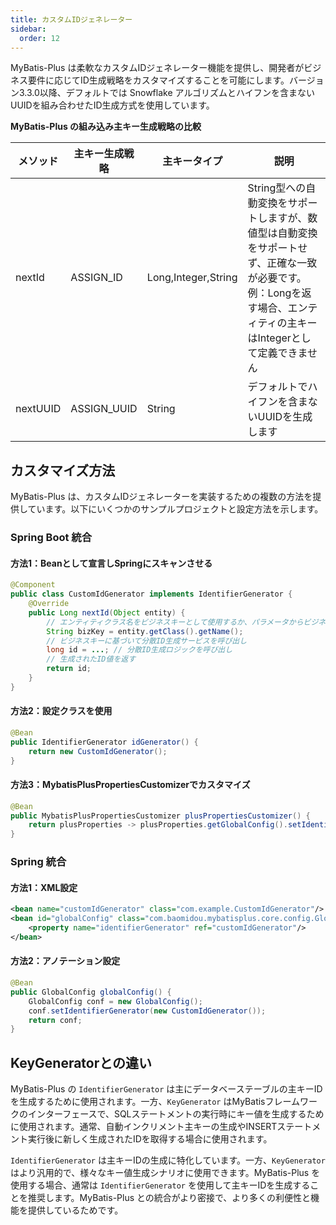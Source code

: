 ```yaml
---
title: カスタムIDジェネレーター
sidebar:
  order: 12
---
```


MyBatis-Plus は柔軟なカスタムIDジェネレーター機能を提供し、開発者がビジネス要件に応じてID生成戦略をカスタマイズすることを可能にします。バージョン3.3.0以降、デフォルトでは Snowflake アルゴリズムとハイフンを含まないUUIDを組み合わせたID生成方式を使用しています。

**MyBatis-Plus の組み込み主キー生成戦略の比較**

| メソッド   | 主キー生成戦略 | 主キータイプ        | 説明                                                                                                            |
| ---------- | -------------- | ------------------ | --------------------------------------------------------------------------------------------------------------- |
| nextId     | ASSIGN_ID      | Long,Integer,String | String型への自動変換をサポートしますが、数値型は自動変換をサポートせず、正確な一致が必要です。例：Longを返す場合、エンティティの主キーはIntegerとして定義できません |
| nextUUID   | ASSIGN_UUID    | String             | デフォルトでハイフンを含まないUUIDを生成します |

## カスタマイズ方法

MyBatis-Plus は、カスタムIDジェネレーターを実装するための複数の方法を提供しています。以下にいくつかのサンプルプロジェクトと設定方法を示します。

### Spring Boot 統合

#### 方法1：Beanとして宣言しSpringにスキャンさせる

```java
@Component
public class CustomIdGenerator implements IdentifierGenerator {
    @Override
    public Long nextId(Object entity) {
        // エンティティクラス名をビジネスキーとして使用するか、パラメータからビジネスキーを抽出
        String bizKey = entity.getClass().getName();
        // ビジネスキーに基づいて分散ID生成サービスを呼び出し
        long id = ...; // 分散ID生成ロジックを呼び出し
        // 生成されたID値を返す
        return id;
    }
}
```

#### 方法2：設定クラスを使用

```java
@Bean
public IdentifierGenerator idGenerator() {
    return new CustomIdGenerator();
}
```

#### 方法3：MybatisPlusPropertiesCustomizerでカスタマイズ

```java
@Bean
public MybatisPlusPropertiesCustomizer plusPropertiesCustomizer() {
    return plusProperties -> plusProperties.getGlobalConfig().setIdentifierGenerator(new CustomIdGenerator());
}
```

### Spring 統合

#### 方法1：XML設定

```xml
<bean name="customIdGenerator" class="com.example.CustomIdGenerator"/>
<bean id="globalConfig" class="com.baomidou.mybatisplus.core.config.GlobalConfig">
    <property name="identifierGenerator" ref="customIdGenerator"/>
</bean>
```

#### 方法2：アノテーション設定

```java
@Bean
public GlobalConfig globalConfig() {
    GlobalConfig conf = new GlobalConfig();
    conf.setIdentifierGenerator(new CustomIdGenerator());
    return conf;
}
```

## KeyGeneratorとの違い

MyBatis-Plus の `IdentifierGenerator` は主にデータベーステーブルの主キーIDを生成するために使用されます。一方、`KeyGenerator` はMyBatisフレームワークのインターフェースで、SQLステートメントの実行時にキー値を生成するために使用されます。通常、自動インクリメント主キーの生成やINSERTステートメント実行後に新しく生成されたIDを取得する場合に使用されます。

`IdentifierGenerator` は主キーIDの生成に特化しています。一方、`KeyGenerator` はより汎用的で、様々なキー値生成シナリオに使用できます。MyBatis-Plus を使用する場合、通常は `IdentifierGenerator` を使用して主キーIDを生成することを推奨します。MyBatis-Plus との統合がより密接で、より多くの利便性と機能を提供しているためです。
